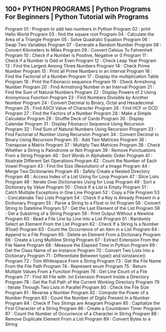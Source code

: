 ## 100+ PYTHON PROGRAMS | Python Programs For Beginners | Python Tutorial wih Programs

Program 01 : Program to add two numbers in Python
Program 02 : print Hello World
Program 03 : find the square root
Program 04 : Calculate the Area of a Triangle
Program 05 : Solve Quadratic Equation
Program 06 : Swap Two Variables
Program 07 : Generate a Random Number
Program 08 : Convert Kilometers to Miles
Program 09 : Convert Celsius To Fahrenheit
Program 10 : Check if a Number is Positive, Negative or 0
Program 11 : Check if a Number is Odd or Even
Program 12 : Check Leap Year
Program 13 : Find the Largest Among Three Numbers
Program 14 : Check Prime Number
Program 15 : Print all Prime Numbers in an Interval
Program 16 : Find the Factorial of a Number
Program 17 : Display the multiplication Table
Program 18 : Print the Fibonacci sequence
Program 19 : Check Armstrong Number
Program 20 : Find Armstrong Number in an Interval
Program 21 : Find the Sum of Natural Numbers
Program 22 : Display Powers of 2 Using Anonymous Function
Program 23 : Find Numbers Divisible by Another Number
Program 24 : Convert Decimal to Binary, Octal and Hexadecimal
Program 25 : Find ASCII Value of Character
Program 26 : Find HCF or GCD
Program 27 : Find the Factors of a Number
Program 28 : Make a Simple Calculator
Program 29 : Shuffle Deck of Cards
Program 30 : Display Calendar
Program 31 : Display Fibonacci Sequence Using Recursion
Program 32 : Find Sum of Natural Numbers Using Recursion
Program 33 : Find Factorial of Number Using Recursion
Program 34 : Convert Decimal to Binary Using Recursion
Program 35 : Add Two Matrices
Program 36 : Transpose a Matrix
Program 37 : Multiply Two Matrices
Program 38 : Check Whether a String is Palindrome or Not
Program 39 : Remove Punctuations From a String
Program 40 : Sort Words in Alphabetic Order
Program 41 : Illustrate Different Set Operations
Program 42 : Count the Number of Each Vowel
Program 43 : Find the Size (Resolution) of a Image
Program 44 : Merge Two Dictionaries
Program 45 : Safely Create a Nested Directory
Program 46 : Access Index of a List Using for Loop
Program 47 : Slice Lists
Program 48 : Iterate Over Dictionaries Using for Loop
Program 49 : Sort a Dictionary by Value
Program 50 : Check If a List is Empty
Program 51 : Catch Multiple Exceptions in One Line
Program 52 : Copy a File
Program 53 : Concatenate Two Lists
Program 54 : Check if a Key is Already Present in a Dictionary
Program 55 : Parse a String to a Float or Int
Program 56 : Convert String to Datetime
Program 57 : Get the Last Element of the List
Program 58 : Get a Substring of a String
Program 59 : Print Output Without a Newline
Program 60 : Read a File Line by Line Into a List
Program 61 : Randomly Select an Element From the List
Program 62 : Check If a String Is a Number (Float)
Program 63 : Count the Occurrence of an Item in a List
Program 64 : Append to a File
Program 65 : Delete an Element From a Dictionary
Program 66 : Create a Long Multiline String
Program 67 : Extract Extension From the File Name
Program 68 : Measure the Elapsed Time in Python
Program 69 : Get the Class Name of an Instance
Program 70 : Convert Two Lists Into a Dictionary
Program 71 : Differentiate Between type() and isinstance()
Program 72 : Trim Whitespace From a String
Program 73 : Get the File Name From the File Path
Program 74 : Represent enum
Program 75 : Return Multiple Values From a Function
Program 76 : Get Line Count of a File
Program 77 : Find All File with .txt Extension Present Inside a Directory
Program 78 : Get the Full Path of the Current Working Directory
Program 79 : Iterate Through Two Lists in Parallel
Program 80 : Check the File Size
Program 81 : Reverse a Number
Program 82 : Compute the Power of a Number
Program 83 : Count the Number of Digits Present In a Number
Program 84 : Check If Two Strings are Anagram
Program 85 : Capitalize the First Character of a String
Program 86 : Create a Countdown Timer
Program 87 : Count the Number of Occurrence of a Character in String
Program 88 : Remove Duplicate Element From a List
Program 89 : Convert Bytes to a String

